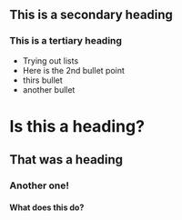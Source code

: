 ## This is a secondary heading
### This is a tertiary heading

* Trying out lists
* Here is the 2nd bullet point
* thirs bullet
* another bullet

# Is this a heading?
## That was a heading
### Another one!
#### What does this do?